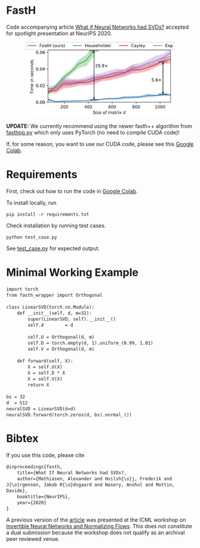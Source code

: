 

# FastH
Code accompanying article <a href="https://arxiv.org/abs/2009.13977" target="_blank">What if Neural Networks had SVDs?</a> accepted for spotlight presentation at NeurIPS 2020. 

<p align="center">
<img src="plot.png" width="400px" height="200px" >
</p>

**UPDATE:** We currently recommend using the newer fasth++ algorithm from <a href="https://github.com/AlexanderMath/fasth/edit/master/README.md" target="_blank">fasthpp.py</a> which only uses PyTorch (no need to compile CUDA code)!

If, for some reason, you want to use our CUDA code, please see this <a href="https://colab.research.google.com/drive/1cEj2tSuAYGtG222bieKH4AZ_omIjAAvl?usp=sharing" target="_blank">Google Colab</a>. 


# Requirements 
First, check out how to run the code in <a href="https://colab.research.google.com/drive/1cEj2tSuAYGtG222bieKH4AZ_omIjAAvl?usp=sharing" target="_blank">Google Colab</a>. 

To install locally, run 
```
pip install -r requirements.txt
```
Check installation by running test cases. 
```
python test_case.py
```

See <a target="_blank" href="test_case.py">test_case.py</a> for expected output.


# Minimal Working Example 
```
import torch
from fasth_wrapper import Orthogonal 

class LinearSVD(torch.nn.Module): 
	def __init__(self, d, m=32): 
		super(LinearSVD, self).__init__()
		self.d		  = d

		self.U = Orthogonal(d, m)
		self.D = torch.empty(d, 1).uniform_(0.99, 1.01)
		self.V = Orthogonal(d, m)

	def forward(self, X):
		X = self.U(X)
		X = self.D * X 
		X = self.V(X)
		return X 

bs = 32
d  = 512
neuralSVD = LinearSVD(d=d)
neuralSVD.forward(torch.zeros(d, bs).normal_())
```

# Bibtex
If you use this code, please cite 
```
@inproceedings{fasth,
    title={What If Neural Networks had SVDs?,
    author={Mathiasen, Alexander and Hvilsh{\o}j, Frederik and J{\o}rgensen, Jakob R{\o}dsgaard and Nasery, Anshul and Mottin, Davide},
    booktitle={NeurIPS},
    year={2020}
}
```
A previous version of the <a href="https://invertibleworkshop.github.io/accepted_papers/pdfs/10.pdf" target="_blank">article</a> was presented at the ICML workshop on <a target="_blank" href="https://invertibleworkshop.github.io/">Invertible Neural Networks and Normalizing Flows</a>. This does not constitute a dual submission because the workshop does not qualify as an archival peer reviewed venue.
